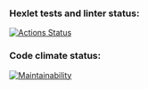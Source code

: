 ### Hexlet tests and linter status:

[![Actions Status](https://github.com/cheenchok/frontend-project-46/actions/workflows/hexlet-check.yml/badge.svg)](https://github.com/cheenchok/frontend-project-46/actions)

### Code climate status:

[![Maintainability](https://api.codeclimate.com/v1/badges/4a69051dc5fce535f0b8/maintainability)](https://codeclimate.com/github/cheenchok/frontend-project-46/maintainability)
